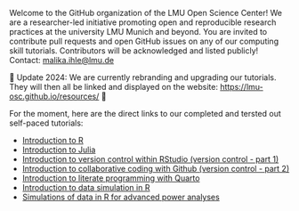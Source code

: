 Welcome to the GitHub organization of the LMU Open Science Center! 
We are a researcher-led initiative promoting open and reproducible research practices at the university LMU Munich and beyond. 
You are invited to contribute pull requests and open GitHub issues on any of our computing skill tutorials. Contributors will be acknowledged and listed publicly! 
Contact: malika.ihle@lmu.de 

🚧 Update 2024: We are currently rebranding and upgrading our tutorials. They will then all be linked and displayed on the website: https://lmu-osc.github.io/resources/  🚧

For the moment, here are the direct links to our completed and tersted out self-paced tutorials:
- [Introduction to R](https://lmu-osc.github.io/introduction-to-R/)
- [Introduction to Julia](https://lmu-osc.github.io/introduction-to-Julia/)
- [Introduction to version control within RStudio (version control - part 1)](https://lmu-osc.github.io/Introduction-RStudio-Git-GitHub/)
- [Introduction to collaborative coding with Github (version control - part 2)](https://lmu-osc.github.io/Collaborative-RStudio-GitHub/)
- [Introduction to literate programming with Quarto](https://florianpargent.github.io/Quarto_LMU_OSC/)
- [Introduction to data simulation in R](https://lmu-osc.github.io/Introduction-Simulations-in-R/)
- [Simulations of data in R for advanced power analyses](https://lmu-osc.github.io/Simulations-for-Advanced-Power-Analyses/) 
